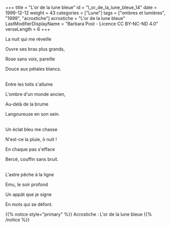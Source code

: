 +++
title = "L'or de la lune bleue"
id = "l_or_de_la_lune_bleue_14"
date = 1999-12-12
weight = 43
categories = ["Lune"]
tags = ["ombres et lumières", "1999", "acrostiche"]
acrostiche = "L'or de la lune bleue"
LastModifierDisplayName = "Barbara Post - Licence CC BY-NC-ND 4.0"
verseLength = 6
+++

La nuit qui me réveille

Ouvre ses bras plus grands,

Rose sans voix, pareille

Douce aux pétales blancs.

 \
Entre les toits s'allume

L'ombre d'un monde ancien,

Au-delà de la brume

Langoureuse en son sein.

 \
Un éclat bleu me chasse

N'est-ce la pluie, ô nuit !

En chaque pas s'efface

Bercé, couffin sans bruit.

 \
L'astre pêche à la ligne

Emu, le soir profond

Un appât que je signe

En mots qui se défont.

{{% notice style="primary" %}}
Acrostiche : L'or de la lune bleue
{{% /notice %}}
